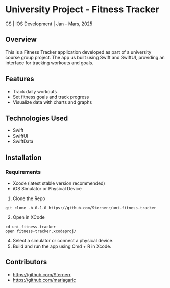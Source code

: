 # University Project - Fitness Tracker

CS | IOS Development | Jan - Mars, 2025

## Overview

This is a Fitness Tracker application developed as part of a university course group project. The app us built using Swift and SwiftUI, providing an interface for tracking workouts and goals.

## Features
  - Track daily workouts
  - Set fitness goals and track progress
  - Visualize data with charts and graphs

## Technologies Used
  - Swift
  - SwiftUI
  - SwiftData

## Installation

### Requirements
  - Xcode (latest stable version recommended)
  - iOS Simulator or Physical Device

1. Clone the Repo
```
git clone -b 0.1.0 https://github.com/Sternerr/uni-fitness-tracker
```

2. Open in XCode
```
cd uni-fitness-tracker
open fitness-tracker.xcodeproj/
```

4. Select a simulator or connect a physical device.
5. Build and run the app using Cmd + R in Xcode.

## Contributors
  - https://github.com/Sternerr
  - https://github.com/mariagaric

